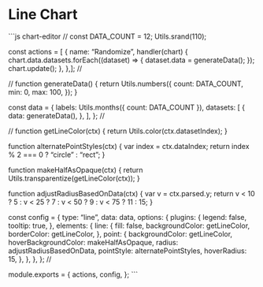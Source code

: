 Line Chart
==========

\`\`\`js chart-editor // const DATA\_COUNT = 12; Utils.srand(110);

const actions = \[ { name: “Randomize”, handler(chart) { chart.data.datasets.forEach((dataset) =&gt; { dataset.data = generateData(); }); chart.update(); }, },\]; //

// function generateData() { return Utils.numbers({ count: DATA\_COUNT, min: 0, max: 100, }); }

const data = { labels: Utils.months({ count: DATA\_COUNT }), datasets: \[ { data: generateData(), }, \], }; //

// function getLineColor(ctx) { return Utils.color(ctx.datasetIndex); }

function alternatePointStyles(ctx) { var index = ctx.dataIndex; return index % 2 === 0 ? “circle” : “rect”; }

function makeHalfAsOpaque(ctx) { return Utils.transparentize(getLineColor(ctx)); }

function adjustRadiusBasedOnData(ctx) { var v = ctx.parsed.y; return v &lt; 10 ? 5 : v &lt; 25 ? 7 : v &lt; 50 ? 9 : v &lt; 75 ? 11 : 15; }

const config = { type: “line”, data: data, options: { plugins: { legend: false, tooltip: true, }, elements: { line: { fill: false, backgroundColor: getLineColor, borderColor: getLineColor, }, point: { backgroundColor: getLineColor, hoverBackgroundColor: makeHalfAsOpaque, radius: adjustRadiusBasedOnData, pointStyle: alternatePointStyles, hoverRadius: 15, }, }, }, }; //

module.exports = { actions, config, }; \`\`\`
